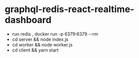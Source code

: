 # graphql-redis-react-realtime-dashboard
* run redis , docker run -p 6379:6379 --rm
* cd server && node index.js
* cd worker && node worker.js
* cd client && yarn start